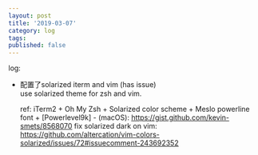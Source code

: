 ```yaml
---
layout: post
title: '2019-03-07'
category: log
tags: 
published: false
---
```


log:

- 配置了solarized iterm and vim (has issue)  
	use solarized theme for zsh and vim.
	
	ref:
	iTerm2 + Oh My Zsh + Solarized color scheme + Meslo powerline font + [Powerlevel9k] - (macOS): https://gist.github.com/kevin-smets/8568070
	fix solarized dark on vim: https://github.com/altercation/vim-colors-solarized/issues/72#issuecomment-243692352


